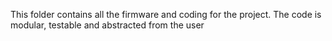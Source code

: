 This folder contains all the firmware and coding for the project.
The code is modular, testable and abstracted from the user
